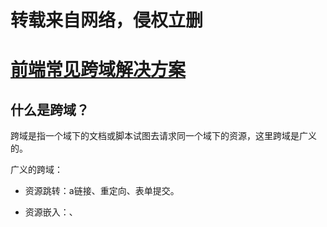 # 转载来自网络，侵权立删

# [前端常见跨域解决方案](https://segmentfault.com/a/1190000011145364)

## 什么是跨域？

跨域是指一个域下的文档或脚本试图去请求同一个域下的资源，这里跨域是广义的。

广义的跨域：

- 资源跳转：a链接、重定向、表单提交。

- 资源嵌入：<link>、<script>、<img>、<iframe>等dom标签，还有样式中background：url()、@font-face()等文件外链。

- 脚本请求：js发起的ajax请求、dom和js对象的跨域操作等。

  其实我们通常所说的跨域是狭义的，是由浏览器同源策略限制的一类请求场景。

  

## 什么是同源策略？

同源策略/SOP(Same origin policy) 是一种约定，由Netscape公司1995年引入浏览器，它是浏览器最核心，也是最基本的安全功能，如果缺少了同源策略，浏览器很容易遭受到XSS、CSRF等攻击。所谓同源是指“协议+域名+端口”三者相同，即便是不同的域名指向相同的 IP 地址，也非同源。

同源策略限制以下几种行为：

- Cookie、LocalStorage 和 IndexDB 无法读取。
- DOM 和 JS 对象无法获得。
- AJAX 请求无法发送。

## 常见的跨域场景

```
URL                                      说明                    是否允许通信
http://www.domain.com/a.js
http://www.domain.com/b.js         同一域名，不同文件或路径           允许
http://www.domain.com/lab/c.js

http://www.domain.com:8000/a.js
http://www.domain.com/b.js         同一域名，不同端口                不允许
 
http://www.domain.com/a.js
https://www.domain.com/b.js        同一域名，不同协议                不允许
 
http://www.domain.com/a.js
http://192.168.4.12/b.js           域名和域名对应相同ip              不允许
 
http://www.domain.com/a.js
http://x.domain.com/b.js           主域相同，子域不同                不允许
http://domain.com/c.js
 
http://www.domain1.com/a.js
http://www.domain2.com/b.js        不同域名                         不允许
```

## 跨域解决方案

- 通过 JSONP 跨域
- document.domain + iframe 跨域
- location.hash + iframe 
- window.name + iframe 跨域
- postMessage 跨域
- 跨域资源共享（CORS）
- Nginx 代理跨域
- nodejs 中间件代理跨域
- WebSocket 协议跨域

### 通过 JSONP 跨域

通常为了减轻web服务器的负载，我们把js，css，img等静态资源分离到另一台独立域名的服务器上，在html页面中再通过相应的标签从不同域名下加载静态资源，而被浏览器允许，基于此原理，我们可以动态的创建一个<script>标签，再请求一个带参网址实现跨域通信。

- 原生实现：

```js
<script>
    let script = document.createElement('script')
	script.type = 'text/javascript'
	// 传参一个回调函数名给后端，方便后端返回时执行这个在前端定义的回调函数
	script.src = 'http://www.xxx.com:xx/xx?user=admin&cb=handleCallback'
	document.head.appendChild(script)
	// 回调执行函数
	function handleCallback(res) {
        console.log(JSON.stringify(res))
    }
</script>
```

服务端返回如下（返回时即执行全局函数）：

```js
handleCallback({status:true,user:'admin'})
```

- Jquery ajax:

```js
$.ajax({
    url:'http://www.xxx.com:xxx/xxx',
    type:'get',
    dataType:'jsonp', // 请求的方式为jsonp
   	jsonpCallback: 'handleCallback', // 自定义回调函数名
    data: {}
});
```

- vue.js:

```js
this.$http.jsonp('http://www.xxx.com:xxx/xxx',{
    params:{},
    jsonp:'handleCallback'
}).then((res)=>{
    console.log(res)
})
```

- 后端node.js代码示例：

```js
let qs = require('querystring')
let http = require('http')
let server = http.createServer()
server.on('request',(req,res)=>{
    let params = qs.parse(req.url.split('?')[1])
    let fn = params.callback
    //jsonp返回设置
    res.writeHead(200,{'Content-Type':'text/javascript'})
    res.write(fn+'('+ JSON.stringify(params)+')')
    res.end()
})
server.listen('xxxx') // 监听端口

```

jsonp缺点：无法使用除了get以外的其他请求。

## document.domain + iframe 跨域

此方案仅限于主域相同，子域不同的跨域应用场景。

实现原理：两个页面都通过js强制设置document.domain为基础主语，就实现了同域。

- 父窗口：(http://www.domain.com/a.html)

```js
<iframe id='iframe' src='http://child.domain.com/b.html' ></iframe>
<script>
    document.domain = 'domain.com'
	let user = 'admin'
</script>
```

- 子窗口:(http://www.child.domain.com/b.html)

```js
<script>
    document.domain = 'domain.com'
	// 获取父窗口中的变量
	alert('get data from parent:',window.parent.user)
</script>
```

## location.hash + iframe 跨域

实现原理：a欲与b跨域相互通信，通过中间页c来实现。三个页面，不同域之间利用iframe的location.hash传值，相同域间直接js访问来通信。

具体实现：A域：a.html -> B域：b.html -> A域：c.html,a与b不同域只能通过hash值单向通信，b与c也不同域也只能单向通信，但c与a同域，所以c可通过parent.parent访问a页面所有对象。

- a.html:(http://www.domain1.com/a.html)

```js
<iframe id="iframe" src="http://www.domain2.com/b.html" style="display:none;"></iframe>
<script>
var iframe = document.getElementById('iframe')
// 向b.html传hash值
setTimeout(function() {
    iframe.src = iframe.src + '#user=admin'
}, 1000)
// 开放给同域c.html的回调方法
function onCallback(res) {
    alert('data from c.html ---> ' + res)
}
</script>
```

- b.html:(http://www.domain2.com/b.html)

```js
<iframe id="iframe" src="http://www.domain1.com/c.html" style="display:none;"></iframe>
<script>
var iframe = document.getElementById('iframe')
// 监听a.html传来的hash值，再传给c.html
window.onhashchange = function () {
    iframe.src = iframe.src + location.hash;
}
</script>
```

- c.html:(http://www.domain1.com/c.html)

```js
<script>
    // 监听b.html传来的hash值
    window.onhashchange = function () {
        // 再通过操作同域a.html的js回调，将结果传回
        window.parent.parent.onCallback('hello: ' + location.hash.replace('#user=', ''))
    }
</script>
```

## window.name + iframe 跨域

window.name属性的独特之处：name值在不同的页面（甚至不同域名）加载后依旧存在，并且可以支持非常长的name值（2MB）。

- a.html:(http://www.domain1.com/a.html)

```js
var proxy = function(url, callback) {
    var state = 0
    var iframe = document.createElement('iframe')
    // 加载跨域页面
    iframe.src = url
    // onload事件会触发2次，第1次加载跨域页，并留存数据于window.name
    iframe.onload = function() {
        if (state === 1) {
            // 第2次onload(同域proxy页)成功后，读取同域window.name中数据
            callback(iframe.contentWindow.name);
            destoryFrame()
        } else if (state === 0) {
            // 第1次onload(跨域页)成功后，切换到同域代理页面
            iframe.contentWindow.location = 'http://www.domain1.com/proxy.html'
            state = 1
        }
    }
    document.body.appendChild(iframe)
    // 获取数据以后销毁这个iframe，释放内存；这也保证了安全（不被其他域frame js访问）
    function destoryFrame() {
        iframe.contentWindow.document.write('')
        iframe.contentWindow.close()
        document.body.removeChild(iframe)
    }
};
// 请求跨域b页面数据
proxy('http://www.domain2.com/b.html', function(data){
    alert(data)
});
```

- proxy.html:(http://www.domain1.com/proxy...)

  中间代理页，与a.html同域，内容为空即可。

- b.html:(http://www.domain2.com/b.html)

```js
<script>
    window.name = 'This is domain2 data !'
</script>
```

总结：通过iframe的src属性由外域转向本地域，跨域数据即由iframe的window.name从外域传递到本地域。这种方式巧妙的绕过了浏览器的跨域访问线制，但同时它又是安全操作。

## postMessage 跨域

postMessage 是 HTML5 XMLHttpRequest Level 2 中的API，且是为数不多可以跨域操作的window属性之一，它可用于解决以下方面的问题：

- 页面和其打开的新窗口的数据传递
- 多窗口之间的消息传递
- 页面与嵌套的iframe消息传递
- 上述三个场景的跨域数据传递

用法：postMessage(data,origin)方法接受两个参数

data：html5规范支持任意基本类型或可复制的对象，但部分浏览器只支持字符串，所以传参时最好用JSON.stringify()序列化。

origin: 协议+主机+端口号，也可以设置为“*”，标识可以传递给任意窗口，如果要指定和当前窗口同源的话，设置为“/”。

- a.html(http://www.domain1.com/a.html)

```js
<iframe id="iframe" src="http://www.domain2.com/b.html" style="display:none;"></iframe>
<script>       
    var iframe = document.getElementById('iframe')
    iframe.onload = function() {
        var data = {
            name: 'aym'
        }
        // 向domain2传送跨域数据
        iframe.contentWindow.postMessage(JSON.stringify(data), 'http://www.domain2.com')
    }
    // 接受domain2返回数据
    window.addEventListener('message', function(e) {
        alert('data from domain2 ---> ' + e.data)
    }, false)
</script>
```

- b.html:(http://www.domain2.com/b.html)

```js
<script>
    // 接收domain1的数据
    window.addEventListener('message', function(e) {
        alert('data from domain1 ---> ' + e.data)
        var data = JSON.parse(e.data);
        if (data) {
            data.number = 16;
            // 处理后再发回domain1
            window.parent.postMessage(JSON.stringify(data), 'http://www.domain1.com')
        }
    }, false)
</script>
```

## 跨域资源共享（CORS）

普通跨域请求：只需要在服务器端设置 Access-Control-Allow-Origin 即可，前端无需设置，若要带Cookie请求，前后端都需要设置。

需要注意的是：由于同源策略的限制，所读取的Cookie为跨域请求接口所在域的Cookie，而非当前页。如果想要实现当前页面Cookie的写入，可参考：nginx反向代理中设置proxy_cookie_domain 和 NodeJs中间件代理中cookieDomainRewrite参数的设置。

目前，所有浏览器都支持该功能（IE8+：IE8/9需要使用XDomainRequest对象来支持CORS），CORS 也已经成为主要的跨域解决方案。

### 前端设置

- 原生ajax：

```js
// 前端设置是否携带Cookie
xhr.withCredentials = true
```

示例代码：

```js
let xhr = new XMLHttpRequest() // IE8/9 需要设置window.XDomainRequest兼容
// 前端设置是否带 Cookie
xhr.withCredentials = true
xhr.open('POST','http://www.domain2.com:8080/xxx',true)
xhr.setRequestHeader('Content-Type','application/x-www-form-urlencoded')
xhr.send('user=admin')

xhr.onreadystatechange = function () {
    if(xhr.readyState === 4 && xhr.status === 200) {
        alert(xhr.responseText)
    }
}
```

- Jquery ajax

```js
$.ajax({
    ...
    xhrFields:{
        withCredentials:true // 前端设置是否携带 Cookie
    },
    crossDomain:true, // 会让请求头中包含跨域的额外信息，但不会包含 Cookie
    ...
})
```

- vue框架

  	- axios设置：

  ```js
  axios.defaults.withCredentials = true
  ```

  - vue-resource设置：

  ```js
  Vue.http.options.credentials = true
  ```

### 服务器设置

若后端设置成功，前端浏览器控制台则不会出现跨域报错信息，反之，则说明没有成功。

- Java后台：

```java
/*
 * 导入包：import javax.servlet.http.HttpServletResponse;
 * 接口参数中定义：HttpServletResponse response
 */

// 允许跨域访问的域名：若有端口需写全（协议+域名+端口），若没有端口末尾不用加'/'
response.setHeader("Access-Control-Allow-Origin", "http://www.domain1.com"); 

// 允许前端带认证cookie：启用此项后，上面的域名不能为'*'，必须指定具体的域名，否则浏览器会提示
response.setHeader("Access-Control-Allow-Credentials", "true"); 

// 提示OPTIONS预检时，后端需要设置的两个常用自定义头
response.setHeader("Access-Control-Allow-Headers", "Content-Type,X-Requested-With");
```

- Nodejs后台：

```js
let http = require('http')
let server = http.createServer()
let qs = require('querystring')
server.on('request',(req,res)=>{
    let postData = ''
    // 数据接收中
    req.addListener('data',(chunk)=>{
        postData += chunk
    })
    // 数据接收完成
    req.addListener('end',()=>{
        postData = qs.parse(postData)
        
        //跨域后台设置
        res.writeHead(200,{
            'Access-Control-Allow-Credentials':'true', // 后端允许发送 Cookie
            // 允许访问的域（协议+域名+端口）
            'Access-Control-Allow-Origin':'http://www.domain1.com' 
            /* 
此处设置的cookie还是domain2的而非domain1，因为后端也不能跨域写cookie(nginx反向代理可以实现)，
但只要domain2中写入一次cookie认证，后面的跨域接口都能从domain2中获取cookie，从而实现所有的接口都能跨域访问
             */
            // HttpOnly的作用是让js无法读取cookie
            'Set-Cookie': 'l=a123456;Path=/;Domain=www.domain2.com;HttpOnly'  
        })
        res.write(JSON.stringify(postData))
        res.end()
    })
})
server.listen(8080)
```

## nginx 代理跨域

### nginx配置解决iconfont跨域

浏览器跨域访问js、css、img等常规静态资源被同源策略许可，但iconfont字体文件(eot|otf|ttf|woff|svg)例外，此时可在nginx的静态资源服务器中加入以下配置。

```js
location / {
    add_header Access-Control-Allow-Origin *;
}
```

### nginx反向代理接口跨域

跨域原理：同源策略是浏览器的安全策略，不是HTTP协议的一部分。服务器端调用HTTP接口之时使用HTTP协议，不会执行JS脚本，不需要同源策略，也就不存在跨域问题。

实现思路：通过nginx配置一个代理服务器（域名与domain1相同，端口不同）做跳板机，反向代理访问domain2接口，并且可以顺便修改Cookie中domain信息，方便当前域Cookie写入，实现跨域登录。

```
#proxy服务器
server {
    listen       81;
    server_name  www.domain1.com;
    
    location / {
        proxy_pass   http://www.domain2.com:8080;  #反向代理
        proxy_cookie_domain www.domain2.com www.domain1.com; #修改cookie里域名
        index  index.html index.htm;

        # 当用webpack-dev-server等中间件代理接口访问nignx时，此时无浏览器参与，故没有同源限制，下面的跨域配置可不启用
        #当前端只跨域不带cookie时，可为*
        add_header Access-Control-Allow-Origin http://www.domain1.com;  
        add_header Access-Control-Allow-Credentials true;
    }
}
```

- 前端代码：

```js
let xhr = new XMLHttpRequest()

// 前端开关，浏览器是否读写 Cookie
xhr.withCredentials = true

// 访问nginx中的代理服务器
xhr.open('get','http://www.domain1.com:81?user=admin',true)
xhr.send()
```

- Nodejs后台：

```js
let http = require('http')
let server = http.createServer()
let qs = require('querystring')
server.on('request',(req,res)=>{
    let params = qs.parse(req.url.substring(2))
    // 向前台写 Cookie
    res.writeHead(200,{
        // HttpOnly:脚本无法读取
        'Set-Cookie':'l=a123456;Path=/;Domain=www.domain2.com;HttpOnly'
    })
    res.write(JSON.stringify(params))
    res.end()
})
server.listen(8080)
```

## Nodejs中间件代理跨域

node中间件实现跨域代理，原理大致与nginx相同，都是通过启用一个代理服务器，实现数据的转发，也可以通过设置cookieDomainRewrite参数修改响应头中cookie中域名，实现当前域的cookie写入，方便接口登录认证。

### 非vue框架的跨域（2次跨域）

利用node+express+http-proxy-middleware搭建一个proxy服务器。

- 前端代码示例：

```js
let xhr = new XMLHttpRequest()
// 前端开关：浏览器是否读写cookie
xhr.withCredentials = true
// 访问http-proxy-middleware代理服务器
xhr.open('get','http://www.domain1.com:3000/login?user=admin',true)
xhr.send()
```

- 中间件服务器：

```js
let express = require('express')
let proxy = require('http-proxy-middleware')
let app = express()
app.use('/',proxy({
    // 代理跨域目标接口
    target:'http://www.domain2.com:8080',
    changeOrgin: true,
    // 修改响应头信息，实现跨域并允许携带cookie
    onProxyRes:(proxyRes,req,res)=>{
        res.header('Access-Control-Allow-Origin','http://www.domain1.com')
        res.header('Access-Control-Allow-Credentials','true')
    },
    // 修改响应信息中的cookie域名
    cookieDomainRewrite: 'www.domain1.com' // 可以为false，表示不修改
}))
app.listen(3000)
```

- Nodejs后台（nginx跨域相同）

### vue框架的跨域（1次跨域）

利用node + webpack + webpack-dev-server 代理接口跨域。在开发环境下，由于vue渲染服务和接口代理服务都是webpack-dev-server同一个，所有页面与代理接口之间不再跨域，无需设置headers跨域信息了。

webpack.confgi.js部分配置：

```js
module.exports = {
    entry: {},
    module: {},
    ...
    devServer: {
        historyApiFallback: true,
        proxy: [{
            context: '/login',
            target: 'http://www.domain2.com:8080',  // 代理跨域目标接口
            changeOrigin: true,
            secure: false,  // 当代理某些https服务报错时用
            cookieDomainRewrite: 'www.domain1.com'  // 可以为false，表示不修改
        }],
        noInfo: true
    }
}
```

## WebSocket协议跨域

WebSocket protocol 是HTML5一种新的协议。它实现了浏览器与服务器全双工通信，同时允许跨域通讯，是server push 技术中一种很好的实现。

原生WebSocket API 使用起来不太方便，我们使用Socket.io,它很好的封装了WebSocket接口，提供了更简单、灵活的接口，也对不支持WebSocket的浏览器提供了向下兼容。

- 前端代码：

```js
<div>user input：<input type="text"></div>
<script src="https://cdn.bootcss.com/socket.io/2.2.0/socket.io.js"></script>
<script>
var socket = io('http://www.domain2.com:8080')

// 连接成功处理
socket.on('connect', function() {
    // 监听服务端消息
    socket.on('message', function(msg) {
        console.log('data from server: ---> ' + msg);
    })

    // 监听服务端关闭
    socket.on('disconnect', function() { 
        console.log('Server socket has closed.');
    })
})

document.getElementsByTagName('input')[0].onblur = function() {
    socket.send(this.value)
}
</script>
```

- Nodejs socket后台：

```js
var http = require('http')
var socket = require('socket.io')

// 启http服务
var server = http.createServer(function(req, res) {
    res.writeHead(200, {
        'Content-type': 'text/html'
    });
    res.end()
});

server.listen('8080')
console.log('Server is running at port 8080...')

// 监听socket连接
socket.listen(server).on('connection', function(client) {
    // 接收信息
    client.on('message', function(msg) {
        client.send('hello：' + msg)
        console.log('data from client: ---> ' + msg)
    });

    // 断开处理
    client.on('disconnect', function() {
        console.log('Client socket has closed.')
    });
});
```

